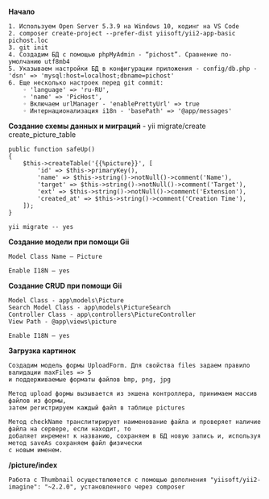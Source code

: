 <b>Начало</b>

    1. Используем Open Server 5.3.9 на Windows 10, кодинг на VS Code
    2. composer create-project --prefer-dist yiisoft/yii2-app-basic pichost.loc
    3. git init
    4. Создадим БД с помощью phpMyAdmin - “pichost”. Сравнение по-умолчанию utf8mb4
    5. Указываем настройки БД в конфигурации приложения - config/db.php - 'dsn' => 'mysql:host=localhost;dbname=pichost'
    6. Еще несколько настроек перед git commit:
        ◦ 'language' => 'ru-RU',
        ◦ 'name' => 'PicHost',
        ◦ Включаем urlManager - 'enablePrettyUrl' => true
        ◦ Интернационализация i18n - 'basePath' => '@app/messages'

<b>Создание схемы данных и миграций</b> - yii migrate/create create_picture_table

    public function safeUp()
    {
        $this->createTable('{{%picture}}', [
            'id' => $this->primaryKey(),
            'name' => $this->string()->notNull()->comment('Name'),
            'target' => $this->string()->notNull()->comment('Target'),
            'ext' => $this->string()->notNull()->comment('Extension'),
            'created_at' => $this->string()->comment('Creation Time'),
        ]);
    }

    yii migrate -- yes

<b>Создание модели при помощи Gii</b>

    Model Class Name — Picture

    Enable I18N — yes

<b>Создание CRUD при помощи Gii</b>

    Model Class - app\models\Picture
    Search Model Class - app\models\PictureSearch
    Controller Class - app\controllers\PictureController
    View Path - @app\views\picture

    Enable I18N — yes

<b>Загрузка картинок</b>

    Создадим модель формы UploadForm. Для свойства files задаем правило валидации maxFiles => 5
    и поддерживаемые форматы файлов bmp, png, jpg

    Метод upload формы вызывается из экшена контроллера, принимаем массив файлов из формы,
    затем регистрируем каждый файл в таблице pictures

    Метод checkName транслитирирует наименование файла и проверяет наличие файла на сервере, если находит, то
    добаляет инремент к названию, сохраняем в БД новую запись и, используя метод saveAs сохраняем файл физически
    с новым именем.

<b>/picture/index</b>

    Работа с Thumbnail осуществлюяется с помощью дополнения "yiisoft/yii2-imagine": "~2.2.0", установленного через composer
